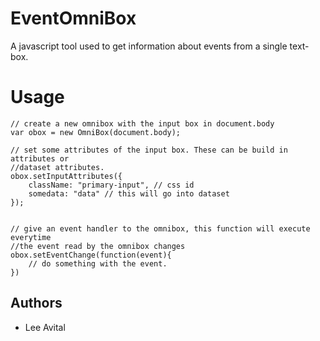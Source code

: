 EventOmniBox
============

A javascript tool used to get information about events from a single text-box.



Usage
=====


    // create a new omnibox with the input box in document.body
    var obox = new OmniBox(document.body);
    
    // set some attributes of the input box. These can be build in attributes or 
    //dataset attributes.
    obox.setInputAttributes({
    	className: "primary-input", // css id
    	somedata: "data" // this will go into dataset
    });
    
    
    // give an event handler to the omnibox, this function will execute everytime 
    //the event read by the omnibox changes
    obox.setEventChange(function(event){
    	// do something with the event.
    })

    
    
Authors
-------
+ Lee Avital
